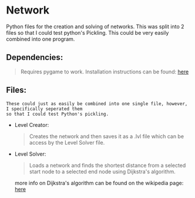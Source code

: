 # Network

Python files for the creation and solving of networks.
This was split into 2 files so that I could test python's Pickling. This could be very easily combined into one program.

## Dependencies:

  > Requires pygame to work. Installation instructions can be found: [here](https://www.pygame.org/wiki/GettingStarted)

## Files: 

    These could just as easily be combined into one single file, however, I specifically seperated them 
    so that I could test Python's pickling.
    
  - Level Creator: 
  
    >Creates the network and then saves it as a .lvl file which
    can be access by the Level Solver file.
   
  - Level Solver:
    
    >Loads a network and finds the shortest distance from a selected start node to 
    a selected end node using Dijkstra's algorithm.
    
    more info on Dijkstra's algorithm can be found on the wikipedia page: [here](https://en.wikipedia.org/wiki/Dijkstra%27s_algorithm)
    
    

